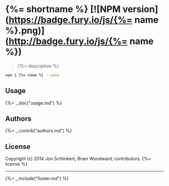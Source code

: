 # {%= shortname %} [![NPM version](https://badge.fury.io/js/{%= name %}.png)](http://badge.fury.io/js/{%= name %})

> {%= description %}

```bash
npm i {%= name %} --save
```
## Usage
{%= _.doc("usage.md") %}

## Authors
{%= _.contrib("authors.md") %}

## License
Copyright (c) 2014 Jon Schlinkert, Brian Woodward, contributors.
{%= license %}

***

{%= _.include("footer.md") %}